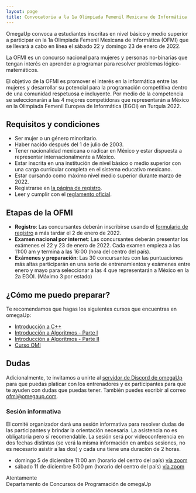 ```yaml
---
layout: page
title: Convocatoria a la 1a Olimpiada Femenil Mexicana de Informática
---
```


OmegaUp convoca a estudiantes inscritas en nivel básico y medio superior a participar en la 1a Olimpiada Femenil Mexicana de Informática (OFMI) que se llevará a cabo en línea el sábado 22 y domingo 23 de enero de 2022.

La OFMI es un concurso nacional para mujeres y personas no-binarias que tengan interés en aprender a programar para resolver problemas lógico-matemáticos. 

El objetivo de la OFMI es promover el interés en la informática entre las mujeres y desarrollar su potencial para la programación competitiva dentro de una comunidad respetuosa e incluyente. Por medio de la competencia se seleccionarán a las 4 mejores competidoras que representarán a México en la Olimpiada Femenil Europea de Informática (EGOI) en Turquía 2022.

## Requisitos y condiciones

* Ser mujer o un género minoritario.
* Haber nacido después del 1 de julio de 2003.
* Tener nacionalidad mexicana o radicar en México y estar dispuesta a representar internacionalmente a México.
* Estar inscrita en una institución de nivel básico o medio superior con una carga curricular completa en el sistema educativo mexicano.
* Estar cursando como máximo nivel medio superior durante marzo de 2022.
* Registrarse en [la página de registro](registro).
* Leer y cumplir con el [reglamento oficial](reglamento).

## Etapas de la OFMI

* **Registro**: Las concursantes deberán inscribirse usando el [formulario de registro](registro) a más tardar el 2 de enero de 2022.
* **Examen nacional por internet**: Las concursantes deberán presentar los exámenes el 22 y 23 de enero de 2022. Cada examen empieza a las 11:00 am y termina a las 16:00 (hora del centro del país).
* **Exámenes y preparación**: Las 30 concursantes con las puntuaciones más altas participarán en una serie de entrenamientos y exámenes entre enero y mayo para seleccionar a las 4 que representarán a México en la 2a EGOI. (Máximo 3 por estado)

## ¿Cómo me puedo preparar?

Te recomendamos que hagas los siguientes cursos que encuentras en omegaUp:

* [Introducción a C++](https://omegaup.com/course/introduccion_a_cpp/)
* [Introducción a Algoritmos - Parte I](https://omegaup.com/course/introduccion_a_algoritmos/)
* [Introducción a Algoritmos - Parte II](https://omegaup.com/course/introduccion_a_algoritmos_ii/)
* [Curso OMI](https://omegaup.com/course/Curso-OMI/)

## Dudas

Adicionalmente, te invitamos a unirte al [servidor de Discord de omegaUp](https://discord.gg/gn6GTb4rfG) para que puedas platicar con los entrenadores y ex participantes para que te ayuden con dudas que puedas tener. También puedes escribir al correo [ofmi@omegaup.com](mailto:ofmi@omegaup.com).

### Sesión informativa

El comité organizador dará una sesión informativa para resolver dudas de las participantes y brindar la orientación necesaria. La asistencia no es obligatoria pero sí recomendable. La sesión será por videoconferencia en dos fechas distintas (se verá la misma información en ambas sesiones, no es necesario asistir a las dos) y cada una tiene una duración de 2 horas.

* domingo 5 de diciembre 11:00 am (horario del centro del país) [vía zoom](https://zoom.us/j/98969742539?pwd=MEl6ZVRzNzkrUjhpNk85NGowbGhpdz09)
* sábado 11 de diciembre 5:00 pm (horario del centro del país) [vía zoom](https://zoom.us/j/97862872695?pwd=R1JZMlNLTGVPUDJqcjgrTks1NTdudz09)

Atentamente  
Departamento de Concursos de Programación de omegaUp
